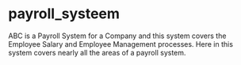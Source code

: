 # payroll_systeem
ABC is a Payroll System for a Company and this system covers the Employee Salary and Employee  Management processes. Here in this system covers nearly all the areas of  a payroll system.
